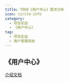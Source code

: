 ```yaml
---
title: TODO《用户中心》需求分析
icon: circle-info
category:
  - 项目实战
  - 《用户中心》
tag:
  - 项目实战
  - 用户管理系统
---
```






## 《用户中心》

[介绍文档](https://kazjsfecs3y.feishu.cn/wiki/QJDwwM5bbi2nT9k6laycWm4ynad)





